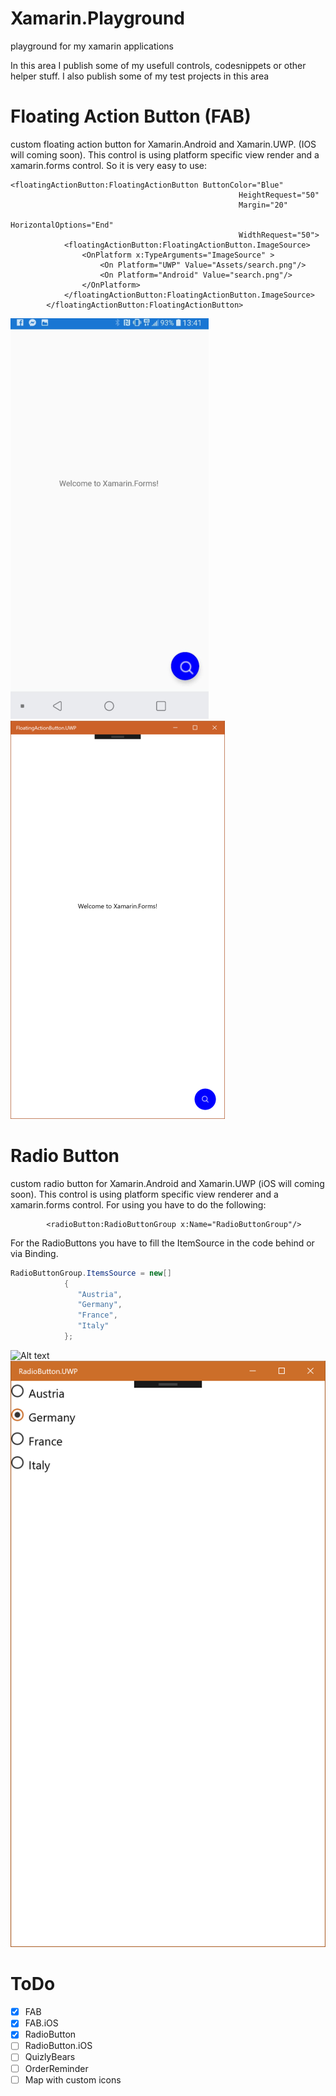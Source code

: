 # Xamarin.Playground
playground for my xamarin applications


In this area I publish some of my usefull controls, codesnippets or other helper stuff.
I also publish some of my test projects in this area


# Floating Action Button (FAB)
custom floating action button for Xamarin.Android and Xamarin.UWP. (IOS will coming soon).
This control is using platform specific view render and a xamarin.forms control. 
So it is very easy to use:

```xaml
<floatingActionButton:FloatingActionButton ButtonColor="Blue"
                                                   HeightRequest="50"
                                                   Margin="20"
                                                   HorizontalOptions="End"
                                                   WidthRequest="50">
            <floatingActionButton:FloatingActionButton.ImageSource>
                <OnPlatform x:TypeArguments="ImageSource" >
                    <On Platform="UWP" Value="Assets/search.png"/>
                    <On Platform="Android" Value="search.png"/>
                </OnPlatform>
            </floatingActionButton:FloatingActionButton.ImageSource>
        </floatingActionButton:FloatingActionButton>
```

![Alt text](/Screenshots/FAB/androidfab.png?raw=true "Android FAB")![Alt text](/Screenshots/FAB/uwpfab.png?raw=true "UWP FAB")

# Radio Button
custom radio button for Xamarin.Android and Xamarin.UWP (iOS will coming soon).
This control is using platform specific view renderer and a xamarin.forms control.
For using you have to do the following:

```xaml
        <radioButton:RadioButtonGroup x:Name="RadioButtonGroup"/>
```

For the RadioButtons you have to fill the ItemSource in the code behind or via Binding.

``` c#
RadioButtonGroup.ItemsSource = new[]
            {
               "Austria",
               "Germany", 
               "France", 
               "Italy"
            };
```
![Alt text](/Screenshots/RadioButton/android.png?raw=true "Android")![Alt text](/Screenshots/RadioButton/UWP.png?raw=true "UWP")

# ToDo
- [x] FAB
- [x] FAB.iOS
- [x] RadioButton
- [ ] RadioButton.iOS
- [ ] QuizlyBears
- [ ] OrderReminder
- [ ] Map with custom icons
